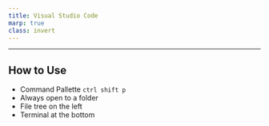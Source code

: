 ```yaml
---
title: Visual Studio Code
marp: true
class: invert
---
```


---

## How to Use

- Command Pallette `ctrl shift p`
- Always open to a folder
- File tree on the left
- Terminal at the bottom

